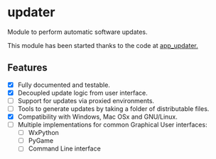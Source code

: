 # updater

Module to perform automatic software updates.

This module has been started thanks to the code at [app_updater.](https://github.com/accessibleapps/app_updater)

## Features

* [x] Fully documented and testable.
* [x] Decoupled update logic from user interface.
* [ ] Support for updates via proxied environments.
* [ ] Tools to generate updates by taking a folder of distributable files.
* [x] Compatibility with Windows, Mac OSx and GNU/Linux.
* [ ] Multiple implementations for common Graphical User interfaces:
    * [ ] WxPython
    * [ ] PyGame
    * [ ] Command Line interface